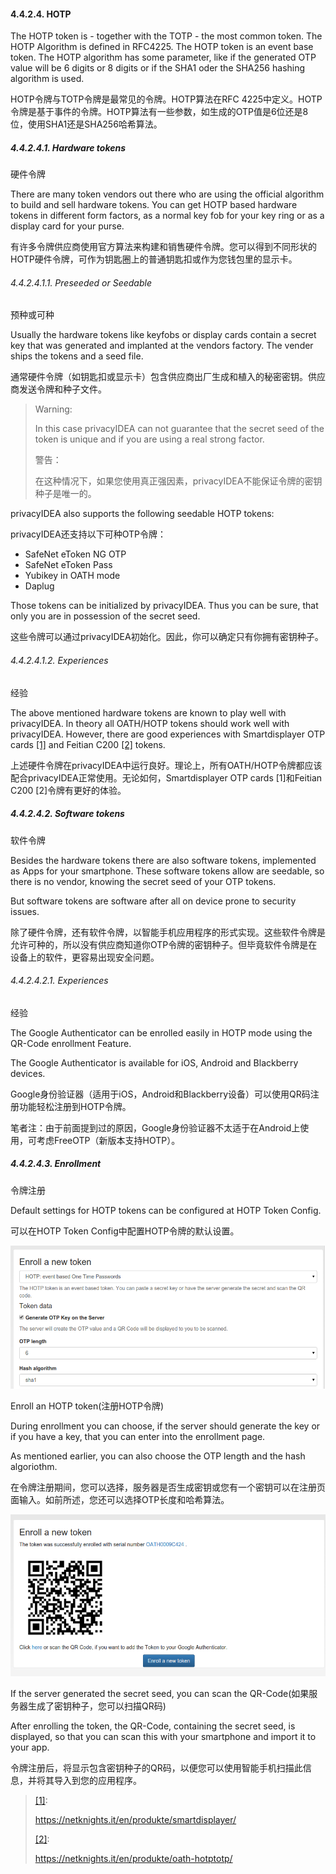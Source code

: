 #### 4.4.2.4. HOTP

The HOTP token is - together with the TOTP - the most common token. The HOTP Algorithm is defined in RFC4225. The HOTP token is an event base token. The HOTP algorithm has some parameter, like if the generated OTP value will be 6 digits or 8 digits or if the SHA1 oder the SHA256 hashing algorithm is used.

HOTP令牌与TOTP令牌是最常见的令牌。HOTP算法在RFC 4225中定义。HOTP令牌是基于事件的令牌。HOTP算法有一些参数，如生成的OTP值是6位还是8位，使用SHA1还是SHA256哈希算法。

##### 4.4.2.4.1. Hardware tokens

硬件令牌

There are many token vendors out there who are using the official algorithm to build and sell hardware tokens. You can get HOTP based hardware tokens in different form factors, as a normal key fob for your key ring or as a display card for your purse.

有许多令牌供应商使用官方算法来构建和销售硬件令牌。您可以得到不同形状的HOTP硬件令牌，可作为钥匙圈上的普通钥匙扣或作为您钱包里的显示卡。

###### 4.4.2.4.1.1. Preseeded or Seedable

预种或可种

Usually the hardware tokens like keyfobs or display cards contain a secret key that was generated and implanted at the vendors factory. The vender ships the tokens and a seed file.

通常硬件令牌（如钥匙扣或显示卡）包含供应商出厂生成和植入的秘密密钥。供应商发送令牌和种子文件。

> Warning:
> 
> In this case privacyIDEA can not guarantee that the secret seed of the token is unique and if you are using a real strong factor.
> 
> 警告：
> 
> 在这种情况下，如果您使用真正强因素，privacyIDEA不能保证令牌的密钥种子是唯一的。

privacyIDEA also supports the following seedable HOTP tokens:

privacyIDEA还支持以下可种OTP令牌：

* SafeNet eToken NG OTP
* SafeNet eToken Pass
* Yubikey in OATH mode
* Daplug

Those tokens can be initialized by privacyIDEA. Thus you can be sure, that only you are in possession of the secret seed.

这些令牌可以通过privacyIDEA初始化。因此，你可以确定只有你拥有密钥种子。

###### 4.4.2.4.1.2. Experiences

经验

The above mentioned hardware tokens are known to play well with privacyIDEA. In theory all OATH/HOTP tokens should work well with privacyIDEA. However, there are good experiences with Smartdisplayer OTP cards <span id="id1">[[1]](#smartdisplayer)</span> and Feitian C200 <span id="id2">[[2]](#feitian)</span> tokens.

上述硬件令牌在privacyIDEA中运行良好。理论上，所有OATH/HOTP令牌都应该配合privacyIDEA正常使用。无论如何，Smartdisplayer OTP cards [1]和Feitian C200 [2]令牌有更好的体验。

##### 4.4.2.4.2. Software tokens

软件令牌

Besides the hardware tokens there are also software tokens, implemented as Apps for your smartphone. These software tokens allow are seedable, so there is no vendor, knowing the secret seed of your OTP tokens.

But software tokens are software after all on device prone to security issues.

除了硬件令牌，还有软件令牌，以智能手机应用程序的形式实现。这些软件令牌是允许可种的，所以没有供应商知道你OTP令牌的密钥种子。但毕竟软件令牌是在设备上的软件，更容易出现安全问题。

###### 4.4.2.4.2.1. Experiences

经验

The Google Authenticator can be enrolled easily in HOTP mode using the QR-Code enrollment Feature.

The Google Authenticator is available for iOS, Android and Blackberry devices.

Google身份验证器（适用于iOS，Android和Blackberry设备）可以使用QR码注册功能轻松注册到HOTP令牌。

笔者注：由于前面提到过的原因，Google身份验证器不太适于在Android上使用，可考虑FreeOTP（新版本支持HOTP）。

##### 4.4.2.4.3. Enrollment

令牌注册

Default settings for HOTP tokens can be configured at HOTP Token Config.

可以在HOTP Token Config中配置HOTP令牌的默认设置。

![enroll_hotp1](../Contents/enroll_hotp1.png)

Enroll an HOTP token(注册HOTP令牌)

During enrollment you can choose, if the server should generate the key or if you have a key, that you can enter into the enrollment page.

As mentioned earlier, you can also choose the OTP length and the hash algoriothm.

在令牌注册期间，您可以选择，服务器是否生成密钥或您有一个密钥可以在注册页面输入。如前所述，您还可以选择OTP长度和哈希算法。

![enroll_hotp2](../Contents/enroll_hotp2.png)

If the server generated the secret seed, you can scan the QR-Code(如果服务器生成了密钥种子，您可以扫描QR码)

After enrolling the token, the QR-Code, containing the secret seed, is displayed, so that you can scan this with your smartphone and import it to your app.

令牌注册后，将显示包含密钥种子的QR码，以便您可以使用智能手机扫描此信息，并将其导入到您的应用程序。

> <span id="smartdisplayer">[[1]](#id1)</span>:
> 
> <https://netknights.it/en/produkte/smartdisplayer/>
> 
> <span id="feitian">[[2]](#id2)</span>:
> 
> <https://netknights.it/en/produkte/oath-hotptotp/>
